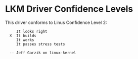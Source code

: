 # LKM Driver Confidence Levels

This driver conforms to Linus Confidence Level 2:

         It looks right
      X  It builds
         It works
         It passes stress tests

      -- Jeff Garzik on linux-kernel
